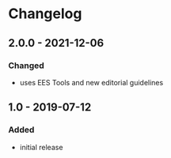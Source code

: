 # Changelog

## 2.0.0 - 2021-12-06

### Changed

- uses EES Tools and new editorial guidelines


## 1.0 - 2019-07-12

### Added

- initial release
